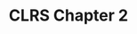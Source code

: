 ---
title: "CLRS Chapter 2"
published: true
morea_id: reading-cormen-2
morea_summary: "Getting started with analysis of algorithms"
morea_type: reading
morea_sort_order: 8
morea_url: http://mitpress.mit.edu/books/introduction-algorithms
morea_labels:
 - Textbook
 - 26 pages
---